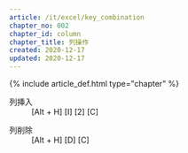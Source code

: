 ```yaml
---
article: /it/excel/key_combination
chapter_no: 002
chapter_id: column
chapter_title: 列操作
created: 2020-12-17
updated: 2020-12-17
---
```

{% include article_def.html type="chapter" %}

<dl>
  <dt>列挿入</dt>
  <dd>[Alt + H] [I] [2] [C]</dd>
</dl>
<dl>
  <dt>列削除</dt>
  <dd>[Alt + H] [D] [C]</dd>
</dl>
